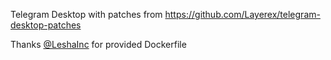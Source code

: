 Telegram Desktop with patches from https://github.com/Layerex/telegram-desktop-patches

Thanks [@LeshaInc](https://github.com/leshainc) for provided Dockerfile
